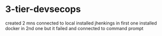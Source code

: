 # 3-tier-devsecops
created 2 mns
connected to local
installed jhenkings in first one
installed docker in 2nd one but it failed and connected to command prompt